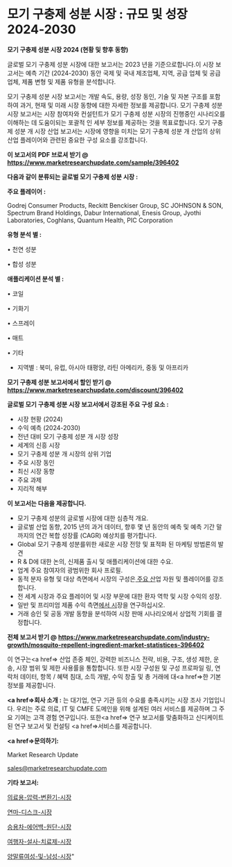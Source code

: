 # 모기 구충제 성분 시장 : 규모 및 성장 2024-2030

<strong>모기 구충제 성분 시장 2024 (현황 및 향후 동향)</strong>

글로벌 모기 구충제 성분 시장에 대한 보고서는 2023 년을 기준으로합니다.이 시장 보고서는 예측 기간 (2024-2030) 동안 국제 및 국내 제조업체, 지역, 공급 업체 및 공급 업체, 제품 변형 및 제품 유형을 분석합니다.

모기 구충제 성분 시장 보고서는 개발 속도, 용량, 성장 동인, 기술 및 자본 구조를 포함하여 과거, 현재 및 미래 시장 동향에 대한 자세한 정보를 제공합니다. 모기 구충제 성분 시장 보고서는 시장 참여자와 컨설턴트가 모기 구충제 성분 시장의 진행중인 시나리오를 이해하는 데 도움이되는 포괄적 인 세부 정보를 제공하는 것을 목표로합니다. 모기 구충제 성분 개 시장 산업 보고서는 시장에 영향을 미치는 모기 구충제 성분 개 산업의 상위 산업 플레이어와 관련된 중요한 구성 요소를 강조합니다.



<strong>이 보고서의 PDF 브로셔 받기 @ <a href=https://www.marketresearchupdate.com/sample/396402>https://www.marketresearchupdate.com/sample/396402</a></strong>



<strong>다음과 같이 분류되는 글로벌 모기 구충제 성분 시장 :</strong>



<strong>주요 플레이어 :</strong>

Godrej Consumer Products, Reckitt Benckiser Group, SC JOHNSON & SON, Spectrum Brand Holdings, Dabur International, Enesis Group, Jyothi Laboratories, Coghlans, Quantum Health, PIC Corporation



<strong>유형 분석 별 :</strong>

• 천연 성분

• 합성 성분



<strong>애플리케이션 분석 별 :</strong>

• 코일

• 기화기

• 스프레이

• 매트

• 기타

<ul>
  <li>지역별 : 북미, 유럽, 아시아 태평양, 라틴 아메리카, 중동 및 아프리카</li>
</ul>


<strong>모기 구충제 성분 보고서에서 할인 받기 @ <a href=https://www.marketresearchupdate.com/discount/396402>https://www.marketresearchupdate.com/discount/396402</a></strong>



<strong>글로벌 모기 구충제 성분 시장 보고서에서 강조된 주요 구성 요소 :</strong>
<ul>
  <li>시장 현황 (2024)</li>
  <li>수익 예측 (2024-2030)</li>
  <li>전년 대비 모기 구충제 성분 개 시장 성장</li>
  <li>세계의 신흥 시장</li>
  <li>모기 구충제 성분 개 시장의 상위 기업</li>
  <li>주요 시장 동인</li>
  <li>최신 시장 동향</li>
  <li>주요 과제</li>
  <li>지리적 해부</li>
</ul>


<strong>이 보고서는 다음을 제공합니다.</strong>
<ul>
  <li>모기 구충제 성분의 글로벌 시장에 대한 심층적 개요.</li>
  <li>글로벌 산업 동향, 2015 년의 과거 데이터, 향후 몇 년 동안의 예측 및 예측 기간 말까지의 연간 복합 성장률 (CAGR) 예상치를 평가합니다.</li>
  <li>Global 모기 구충제 성분를위한 새로운 시장 전망 및 표적화 된 마케팅 방법론의 발견</li>
  <li>R &amp; D에 대한 논의, 신제품 출시 및 애플리케이션에 대한 수요.</li>
  <li>업계 주요 참여자의 광범위한 회사 프로필.</li>
  <li>동적 분자 유형 및 대상 측면에서 시장의 구성은<a href=> 주요 산</a>업 자원 및 플레이어를 강조합니다.</li>
  <li>전 세계 시장과 주요 플레이어 및 시장 부문에 대한 환자 역학 및 시장 수익의 성장.</li>
  <li>일반 및 프리미엄 제품 수익 측면<a href=>에서 시</a>장을 연구하십시오.</li>
  <li>거래 승인 및 공동 개발 동향을 분석하여 시장 판매 시나리오에서 상업적 기회를 결정합니다.</li>
</ul>



<strong>전체 보고서 받기 @ <a href=https://www.marketresearchupdate.com/industry-growth/mosquito-repellent-ingredient-market-statistices-396402>https://www.marketresearchupdate.com/industry-growth/mosquito-repellent-ingredient-market-statistices-396402</a></strong>

이 연구는<a href=> 산업 존중</a> 체인, 강력한 비즈니스 전략, 비용, 구조, 생성 제한, 운송, 시장 범위 및 제한 사용률을 통합합니다. 또한 시장 구성원 및 구성 프로파일 링, 연락처 데이터, 항목 / 혜택 침대, 소득 개발, 수익 창출 및 총 거래에 대<a href=>한 기본 </a>정보를 제공합니다.



<strong><a href=>회사 소</a>개 :</strong>
는 대기업, 연구 기관 등의 수요를 충족시키는 시장 조사 기업입니다. 우리는 주로 의료, IT 및 CMFE 도메인을 위해 설계된 여러 서비스를 제공하며 그 주요 기여는 고객 경험 연구입니다. 또한<a href=> 연구 보</a>고서를 맞춤화하고 신디케이트 된 연구 보고서 및 컨설팅 <a href=>서비스</a>를 제공합니다.



<strong><a href=>문의하기:</a></strong>

Market Research Update

sales@marketresearchupdate.com



<strong>기타 보고서:</strong>

<a href=https://www.linkedin.com/pulse/의료용-압력-변환기-시장-경쟁-분석-및-성장-잠재력-2029-survey-spotlight-pro-24-analysis/>의료용-압력-변환기-시장</a>

<a href=https://www.linkedin.com/pulse/연마-디스크-시장-규모-및-성장-2023-trendsetters-talk-360-analysis-hhrkf/>연마-디스크-시장</a>

<a href=https://www.linkedin.com/pulse/승용차-에어백-원단-시장-진입-전략-및-위험-평가2029년-consumer-connection-chronicles-24--7nwhf/>승용차-에어백-원단-시장</a>

<a href=https://www.linkedin.com/pulse/여행자-설사-치료제-시장-현재-및-미래-성장-2030-analytics-alchemy-360-analysis-sf04f/>여행자-설사-치료제-시장</a>

<a href=https://www.linkedin.com/pulse/양말류여성-및-남성-시장-경쟁-분석-성장-잠재력-2030-market-matrix-musings-analysis-3kdsf/>양말류여성-및-남성-시장</a>"
